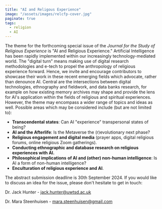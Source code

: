 ```yaml
---
title: "AI and Religous Experience"
image: "/assets/images/relcfp-cover.jpg"
paginate: true   
tags:
  - religion
  - AI
---
```

The theme for the forthcoming special issue of the *Journal for the Study  of Religious Experience* is "AI and Religious Experience." Artificial Intelligence has been rapidly implemented within our increasingly technology-mediated world. The "digital turn" means making use of digital research methodologies and e-tech to propel the anthropology of religious experience forward. Hence, we invite and encourage contributors to showcase their work in these recent emerging fields which advocate, rather than denounce AI. Central are the intersections between digital technologies, ethnography and fieldwork, and data banks research, for example on how existing memory archives may shape and provide the lens for AI's application within the fields of religious and spiritual experiences. However, the theme may encompass a wider range of topics and ideas as well. Possible areas which may be considered include (but are not limited to):

- **Transcendental states**: Can AI "experience" transpersonal states of being?
- **AI and the Afterlife**: Is the Metaverse the (r)evolutionary next phase?
- **Religious engagement and digital media** (prayer apps, digital religious forums, online religious Zoom gatherings).
- **Conducting ethnographic and database research on religious experiences with AI.**
- **Philosophical implications** **of AI and (other) non-human intelligence**: Is AI a form of non-human intelligence?
- **Enculturation of religious experience and AI**.

The abstract submission deadline is 30th September 2024.
If you would like to discuss an idea for the issue, please don't hesitate to get in touch:

Dr. Jack Hunter - <jack.hunter@uwtsd.ac.uk>

Dr. Mara Steenhuisen - <mara.steenhuisen@gmail.com>